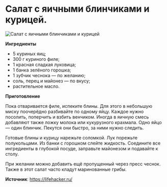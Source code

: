 # Салат с яичными блинчиками и курицей.

![Салат с яичными блинчиками и курицей](/images/Kulinar/Salad/yaica_kur.jpg 'Салат с яичными блинчиками и курицей')

**Ингредиенты**

- 5 куриных яиц;
- 300 г куриного филе;
- 1 красная сладкая луковица;
- 1 банка зелёного горошка;
- 1 зубчик чеснока — по желанию;
- соль, перец и майонез — по вкусу;
- растительное масло.

**Приготовление**

Пока отваривается филе, испеките блины. Для этого в небольшую миску поочерёдно разбивайте по одному яйцу. Каждое нужно посолить, поперчить и взбить венчиком. Иногда в яичную смесь добавляют также ложку молока или кукурузного крахмала. Одно яйцо — один блинчик. Пекутся они быстро, за ними нужно следить.

Готовые блины и курицу нарежьте соломкой. Лук порежьте полукольцами. Из банки с горошком слейте жидкость. Соедините все ингредиенты в глубокой посуде, заправьте майонезом и подавайте к столу.

При желании можно добавить ещё пропущенный через пресс чеснок. Также в этот салат часто кладут маринованные грибы.

**Источник**: https://lifehacker.ru/
